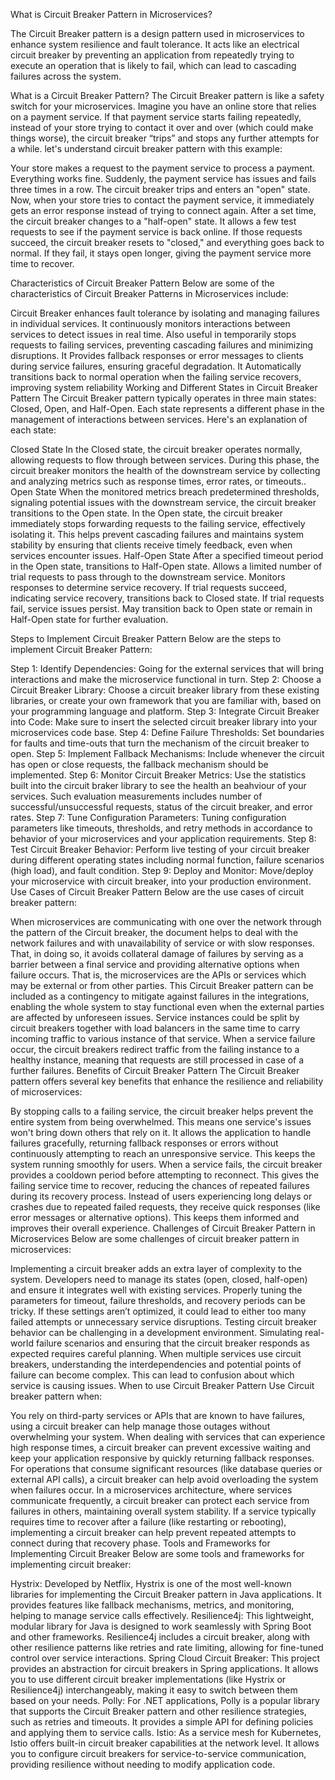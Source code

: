 What is Circuit Breaker Pattern in Microservices?

The Circuit Breaker pattern is a design pattern used in microservices to enhance system resilience and fault tolerance. It acts like an electrical circuit breaker by preventing an application from repeatedly trying to execute an operation that is likely to fail, which can lead to cascading failures across the system.

What is a Circuit Breaker Pattern?
The Circuit Breaker pattern is like a safety switch for your microservices. Imagine you have an online store that relies on a payment service. If that payment service starts failing repeatedly, instead of your store trying to contact it over and over (which could make things worse), the circuit breaker “trips” and stops any further attempts for a while. let's understand circuit breaker pattern with this example:

Your store makes a request to the payment service to process a payment. Everything works fine.
Suddenly, the payment service has issues and fails three times in a row.
The circuit breaker trips and enters an "open" state. Now, when your store tries to contact the payment service, it immediately gets an error response instead of trying to connect again.
After a set time, the circuit breaker changes to a "half-open" state. It allows a few test requests to see if the payment service is back online.
If those requests succeed, the circuit breaker resets to "closed," and everything goes back to normal. If they fail, it stays open longer, giving the payment service more time to recover.

Characteristics of Circuit Breaker Pattern
Below are some of the characteristics of Circuit Breaker Patterns in Microservices include:

Circuit Breaker enhances fault tolerance by isolating and managing failures in individual services.
It continuously monitors interactions between services to detect issues in real time.
Also useful in temporarily stops requests to failing services, preventing cascading failures and minimizing disruptions.
It Provides fallback responses or error messages to clients during service failures, ensuring graceful degradation.
It Automatically transitions back to normal operation when the failing service recovers, improving system reliability
Working and Different States in Circuit Breaker Pattern
The Circuit Breaker pattern typically operates in three main states: Closed, Open, and Half-Open. Each state represents a different phase in the management of interactions between services. Here's an explanation of each state:

Closed State
In the Closed state, the circuit breaker operates normally, allowing requests to flow through between services.
During this phase, the circuit breaker monitors the health of the downstream service by collecting and analyzing metrics such as response times, error rates, or timeouts..
Open State
When the monitored metrics breach predetermined thresholds, signaling potential issues with the downstream service, the circuit breaker transitions to the Open state.
In the Open state, the circuit breaker immediately stops forwarding requests to the failing service, effectively isolating it.
This helps prevent cascading failures and maintains system stability by ensuring that clients receive timely feedback, even when services encounter issues.
Half-Open State
After a specified timeout period in the Open state, transitions to Half-Open state.
Allows a limited number of trial requests to pass through to the downstream service.
Monitors responses to determine service recovery.
If trial requests succeed, indicating service recovery, transitions back to Closed state.
If trial requests fail, service issues persist.
May transition back to Open state or remain in Half-Open state for further evaluation.

Steps to Implement Circuit Breaker Pattern
Below are the steps to implement Circuit Breaker Pattern:

Step 1: Identify Dependencies: Going for the external services that will bring interactions and make the microservice functional in turn.
Step 2: Choose a Circuit Breaker Library: Choose a circuit breaker library from these existing libraries, or create your own framework that you are familiar with, based on your programming language and platform.
Step 3: Integrate Circuit Breaker into Code: Make sure to insert the selected circuit breaker library into your microservices code base.
Step 4: Define Failure Thresholds: Set boundaries for faults and time-outs that turn the mechanism of the circuit breaker to open.
Step 5: Implement Fallback Mechanisms: Include whenever the circuit has open or close requests, the fallback mechanism should be implemented.
Step 6: Monitor Circuit Breaker Metrics: Use the statistics built into the circuit braker library to see the health an beahviour of your services. Such evaluation measurements includes number of successful/unsuccessful requests, status of the circuit breaker, and error rates.
Step 7: Tune Configuration Parameters: Tuning configuration parameters like timeouts, thresholds, and retry methods in accordance to behavior of your microservices and your application requirements.
Step 8: Test Circuit Breaker Behavior: Perform live testing of your circuit breaker during different operating states including normal function, failure scenarios (high load), and fault condition.
Step 9: Deploy and Monitor: Move/deploy your microservice with circuit breaker, into your production environment.
Use Cases of Circuit Breaker Pattern
Below are the use cases of circuit breaker pattern:

When microservices are communicating with one over the network through the pattern of the Circuit breaker, the document helps to deal with the network failures and with unavailability of service or with slow responses.
That, in doing so, it avoids collateral damage of failures by serving as a barrier between a final service and providing alternative options when failure occurs.
That is, the microservices are the APIs or services which may be external or from other parties.
This Circuit Breaker pattern can be included as a contingency to mitigate against failures in the integrations, enabling the whole system to stay functional even when the external parties are affected by unforeseen issues.
Service instances could be split by circuit breakers together with load balancers in the same time to carry incoming traffic to various instance of that service.
When a service failure occur, the circuit breakers redirect traffic from the failing instance to a healthy instance, meaning that requests are still processed in case of a further failures.
Benefits of Circuit Breaker Pattern
The Circuit Breaker pattern offers several key benefits that enhance the resilience and reliability of microservices:

By stopping calls to a failing service, the circuit breaker helps prevent the entire system from being overwhelmed. This means one service's issues won't bring down others that rely on it.
It allows the application to handle failures gracefully, returning fallback responses or errors without continuously attempting to reach an unresponsive service. This keeps the system running smoothly for users.
When a service fails, the circuit breaker provides a cooldown period before attempting to reconnect. This gives the failing service time to recover, reducing the chances of repeated failures during its recovery process.
Instead of users experiencing long delays or crashes due to repeated failed requests, they receive quick responses (like error messages or alternative options). This keeps them informed and improves their overall experience.
Challenges of Circuit Breaker Pattern in Microservices
Below are some challenges of circuit breaker pattern in microservices:

Implementing a circuit breaker adds an extra layer of complexity to the system. Developers need to manage its states (open, closed, half-open) and ensure it integrates well with existing services.
Properly tuning the parameters for timeout, failure thresholds, and recovery periods can be tricky. If these settings aren’t optimized, it could lead to either too many failed attempts or unnecessary service disruptions.
Testing circuit breaker behavior can be challenging in a development environment. Simulating real-world failure scenarios and ensuring that the circuit breaker responds as expected requires careful planning.
When multiple services use circuit breakers, understanding the interdependencies and potential points of failure can become complex. This can lead to confusion about which service is causing issues.
When to use Circuit Breaker Pattern
Use Circuit breaker pattern when:

You rely on third-party services or APIs that are known to have failures, using a circuit breaker can help manage those outages without overwhelming your system.
When dealing with services that can experience high response times, a circuit breaker can prevent excessive waiting and keep your application responsive by quickly returning fallback responses.
For operations that consume significant resources (like database queries or external API calls), a circuit breaker can help avoid overloading the system when failures occur.
In a microservices architecture, where services communicate frequently, a circuit breaker can protect each service from failures in others, maintaining overall system stability.
If a service typically requires time to recover after a failure (like restarting or rebooting), implementing a circuit breaker can help prevent repeated attempts to connect during that recovery phase.
Tools and Frameworks for Implementing Circuit Breaker
Below are some tools and frameworks for implementing circuit breaker:

Hystrix: Developed by Netflix, Hystrix is one of the most well-known libraries for implementing the Circuit Breaker pattern in Java applications. It provides features like fallback mechanisms, metrics, and monitoring, helping to manage service calls effectively.
Resilience4j: This lightweight, modular library for Java is designed to work seamlessly with Spring Boot and other frameworks. Resilience4j includes a circuit breaker, along with other resilience patterns like retries and rate limiting, allowing for fine-tuned control over service interactions.
Spring Cloud Circuit Breaker: This project provides an abstraction for circuit breakers in Spring applications. It allows you to use different circuit breaker implementations (like Hystrix or Resilience4j) interchangeably, making it easy to switch between them based on your needs.
Polly: For .NET applications, Polly is a popular library that supports the Circuit Breaker pattern and other resilience strategies, such as retries and timeouts. It provides a simple API for defining policies and applying them to service calls.
Istio: As a service mesh for Kubernetes, Istio offers built-in circuit breaker capabilities at the network level. It allows you to configure circuit breakers for service-to-service communication, providing resilience without needing to modify application code.
